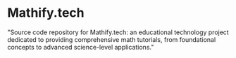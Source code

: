 # Mathify.tech
"Source code repository for Mathify.tech: an educational technology project dedicated to providing comprehensive math tutorials, from foundational concepts to advanced science-level applications."
